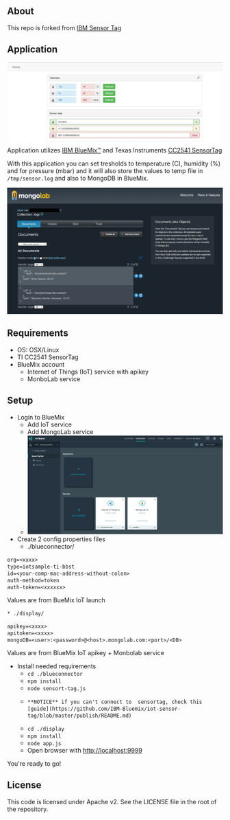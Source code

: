 ## About 
This repo is forked from  [IBM Sensor Tag](https://github.com/IBM-Bluemix/iot-sensor-tag
)

## Application

![Application](https://raw.githubusercontent.com/Atihinen/iot-sensor-tag/master/display/public/media/app.png)
Application utilizes [IBM BlueMix™](http://www-01.ibm.com/software/bluemix/) and Texas Instruments [CC2541 SensorTag](http://www.ti.com/tool/cc2541dk-sensor)

With this application you can set tresholds to temperature (C), humidity (%) and for pressure (mbar) and it will also store the values to temp file in `/tmp/sensor.log` and also to MongoDB in BlueMix.

![MonboLab](https://raw.githubusercontent.com/Atihinen/iot-sensor-tag/master/display/public/media/mongolab.png)

## Requirements

* OS: OSX/Linux
* TI CC2541 SensorTag
* BlueMix account
    * Internet of Things (IoT) service with apikey
    * MonboLab service


## Setup
* Login to BlueMix
    * Add IoT service
    * Add MongoLab service
    * ![BlueMix](https://raw.githubusercontent.com/Atihinen/iot-sensor-tag/master/display/public/media/bluemix.png)
* Create 2 config.properties files
    * ./blueconnector/

```
org=<xxxx>
type=iotsample-ti-bbst
id=<your-comp-mac-address-without-colon>
auth-method=token
auth-token=<xxxxxx>
```

Values are from BueMix IoT launch

    * ./display/


```
apikey=<xxxx>
apitoken=<xxxx>
mongoDB=<user>:<password>@<host>.mongolab.com:<port>/<DB>
```
Values are from BlueMix IoT apikey + Monbolab service

* Install needed requirements
	* ``` cd ./blueconnector ```
	* ``` npm install ```
	* ``` node sensort-tag.js ```
    *     **NOTICE** if you can't connect to  sensortag, check this [guide](https://github.com/IBM-Bluemix/iot-sensor-tag/blob/master/publish/README.md)
    * ``` cd ./display ```
    * ``` npm install ```
    *  ```node app.js ```
    * Open browser with [http://localhost:9999](http://localhost:9999)

You're ready to go!


## License
This code is licensed under Apache v2.  See the LICENSE file in the root of
the repository.
